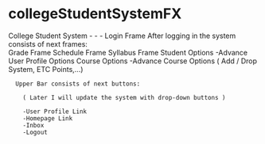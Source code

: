 # collegeStudentSystemFX
College Student System - - - 
  Login Frame 
  After logging in the system consists of next frames:  
    Grade Frame 
    Schedule Frame
    Syllabus Frame
    Student Options
      -Advance User Profile Options
    Course Options
      -Advance Course Options ( Add / Drop System, ETC Points,...)
      
      Upper Bar consists of next buttons: 
        
        ( Later I will update the system with drop-down buttons ) 
        
        -User Profile Link
        -Homepage Link
        -Inbox 
        -Logout 

